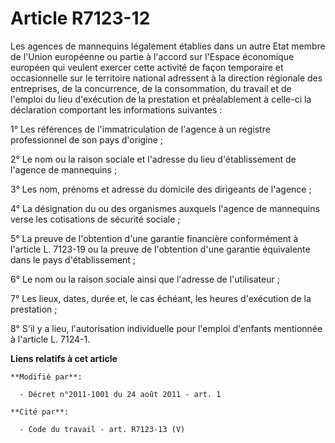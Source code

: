 # Article R7123-12

Les agences de mannequins légalement établies dans un autre Etat membre de l'Union européenne ou partie à l'accord sur
l'Espace économique européen qui veulent exercer cette activité de façon temporaire et occasionnelle sur le territoire
national adressent à la direction régionale des entreprises, de la concurrence, de la consommation, du travail et de l'emploi
du lieu d'exécution de la prestation et préalablement à celle-ci la déclaration comportant les informations suivantes : 

1° Les références de l'immatriculation de l'agence à un registre professionnel de son pays d'origine ; 

2° Le nom ou la raison sociale et l'adresse du lieu d'établissement de l'agence de mannequins ; 

3° Les nom, prénoms et adresse du domicile des dirigeants de l'agence ; 

4° La désignation du ou des organismes auxquels l'agence de mannequins verse les cotisations de sécurité sociale ; 

5° La preuve de l'obtention d'une garantie financière conformément à l'article L. 7123-19 ou la preuve de l'obtention d'une
garantie équivalente dans le pays d'établissement ; 

6° Le nom ou la raison sociale ainsi que l'adresse de l'utilisateur ; 

7° Les lieux, dates, durée et, le cas échéant, les heures d'exécution de la prestation ; 

8° S'il y a lieu, l'autorisation individuelle pour l'emploi d'enfants mentionnée à l'article L. 7124-1.

**Liens relatifs à cet article**

	**Modifié par**:

	  - Décret n°2011-1001 du 24 août 2011 - art. 1

	**Cité par**:

	  - Code du travail - art. R7123-13 (V)
